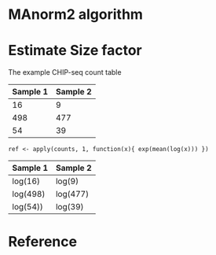 # MAnorm2 algorithm 


# Estimate Size factor

The example CHIP-seq count table

| Sample 1   | Sample 2    | 
| ---------- | ----------- | 
| 16         |      9      |
| 498        |     477     | 
| 54         |      39     |

```
ref <- apply(counts, 1, function(x){ exp(mean(log(x))) })
```
| Sample 1   | Sample 2    |       
| ---------- | ----------- | 
| log(16)    | log(9)      |  -> y=log(16)+log(9) / 2     ->  exp(y)
| log(498)   | log(477)    |  -> y=log(498)+log(477) / 2  ->  exp(y)
| log(54))   | log(39)     |  -> y=log(54)+log(39) / 2    ->  exp(y)


# Reference




